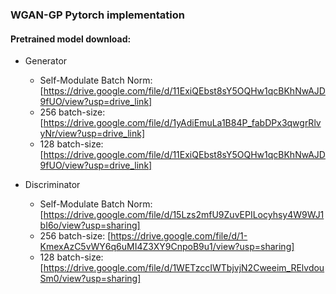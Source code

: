 ### WGAN-GP Pytorch implementation

#### Pretrained model download:
* Generator
  * Self-Modulate Batch Norm:
    [https://drive.google.com/file/d/11ExiQEbst8sY5OQHw1qcBKhNwAJD9fUO/view?usp=drive_link]
  * 256 batch-size:
    [https://drive.google.com/file/d/1yAdiEmuLa1B84P_fabDPx3qwgrRlvyNr/view?usp=drive_link]
  * 128 batch-size:
    [https://drive.google.com/file/d/11ExiQEbst8sY5OQHw1qcBKhNwAJD9fUO/view?usp=drive_link]
  
* Discriminator
  * Self-Modulate Batch Norm:
    [https://drive.google.com/file/d/15Lzs2mfU9ZuvEPILocyhsy4W9WJ1bI6o/view?usp=sharing]
  * 256 batch-size:
    [https://drive.google.com/file/d/1-KmexAzC5vWY6q6uMI4Z3XY9CnpoB9u1/view?usp=sharing]
  * 128 batch-size:
    [https://drive.google.com/file/d/1WETzccIWTbjvjN2Cweeim_RElvdouSm0/view?usp=sharing]
